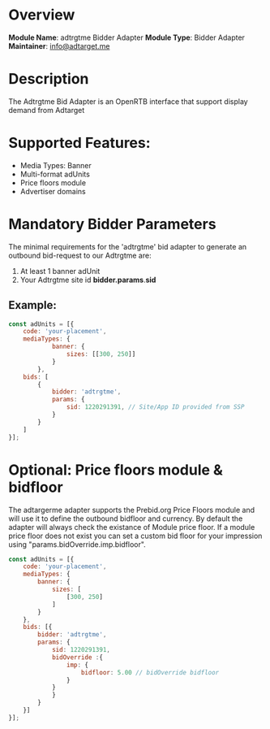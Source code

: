 # Overview

**Module Name**: adtrgtme Bidder Adapter
**Module Type**: Bidder Adapter
**Maintainer**: info@adtarget.me

# Description
The Adtrgtme Bid Adapter is an OpenRTB interface that support display demand from Adtarget 

# Supported Features:
* Media Types: Banner 
* Multi-format adUnits
* Price floors module
* Advertiser domains

# Mandatory Bidder Parameters
The minimal requirements for the 'adtrgtme' bid adapter to generate an outbound bid-request to our Adtrgtme are:
1. At least 1 banner adUnit 
2. Your Adtrgtme site id **bidder.params**.**sid**

## Example:
```javascript
const adUnits = [{
    code: 'your-placement',
    mediaTypes: {
            banner: {
                sizes: [[300, 250]]
            }
        },
    bids: [
        {
            bidder: 'adtrgtme',
            params: {
                sid: 1220291391, // Site/App ID provided from SSP
            }
        }
    ]
}];
```

# Optional: Price floors module & bidfloor
The adtargerme adapter supports the Prebid.org Price Floors module and will use it to define the outbound bidfloor and currency.
By default the adapter will always check the existance of Module price floor.
If a module price floor does not exist you can set a custom bid floor for your impression using "params.bidOverride.imp.bidfloor".

```javascript
const adUnits = [{
    code: 'your-placement',
    mediaTypes: {
        banner: {
            sizes: [
                [300, 250]
            ]
        }
    },
    bids: [{
        bidder: 'adtrgtme',
        params: {
            sid: 1220291391,
            bidOverride :{
                imp: {
                    bidfloor: 5.00 // bidOverride bidfloor
                }
            }
            }
        }
    }]
}];
```